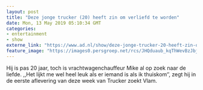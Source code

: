 ```yaml
---
layout: post
title: "Deze jonge trucker (20) heeft zin om verliefd te worden"
date: Mon, 13 May 2019 05:10:34 GMT
categories: 
- entertainment 
- show 
externe_link: "https://www.ad.nl/show/deze-jonge-trucker-20-heeft-zin-om-verliefd-te-worden~a257893b/"
feature_image: "https://images0.persgroep.net/rcs/JHQduaub_kqThWevBzJbjlhkAlU/diocontent/147861926/_fitwidth/400/?appId=21791a8992982cd8da851550a453bd7f&quality=0.7"
---
```


Hij is pas 20 jaar, toch is vrachtwagenchauffeur Mike al op zoek naar de liefde. ,,Het lijkt me wel heel leuk als er iemand is als ik thuiskom‘’, zegt hij in de eerste aflevering van deze week van Trucker zoekt Vlam.
